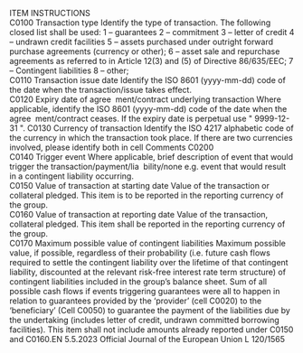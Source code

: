 
ITEM  INSTRUCTIONS  
C0100  Transaction type  Identify the type of transaction. The following closed list shall be used: 
1 – guarantees 
2 – commitment 
3 – letter of credit 
4 – undrawn credit facilities 
5 – assets purchased under outright forward purchase agreements (currency or other); 
6 – asset sale and repurchase agreements as referred to in Article 12(3) and (5) of Directive 
86/635/EEC; 
7 – Contingent liabilities 
8 – other;  
C0110  Transaction issue date  Identify the ISO 8601 (yyyy-mm-dd) code of the date when the transaction/issue takes effect.  
C0120  Expiry date of agree ­
ment/contract underlying 
transaction  Where applicable, identify the ISO 8601 (yyyy-mm-dd) code of the date when the agree ­
ment/contract ceases. If the expiry date is perpetual use  " 9999-12-31 ". 
C0130  Currency of transaction  Identify the ISO 4217 alphabetic code of the currency in which the transaction took place. If 
there are two currencies involved, please identify both in cell Comments C0200  
C0140  Trigger event  Where applicable, brief description of event that would trigger the transaction/payment/lia ­
bility/none e.g. event that would result in a contingent liability occurring.  
C0150  Value of transaction at 
starting date  Value of the transaction or collateral pledged. 
This item is to be reported in the reporting currency of the group.  
C0160  Value of transaction at 
reporting date  Value of the transaction, collateral pledged. 
This item shall be reported in the reporting currency of the group.  
C0170  Maximum possible value 
of contingent liabilities  Maximum possible value, if possible, regardless of their probability (i.e. future cash flows 
required to settle the contingent liability over the lifetime of that contingent liability, 
discounted at the relevant risk-free interest rate term structure) of contingent liabilities 
included in the group’s balance sheet. Sum of all possible cash flows if events triggering 
guarantees were all to happen in relation to guarantees provided by the ‘provider’ (cell 
C0020) to the ‘beneficiary’ (Cell C0050) to guarantee the payment of the liabilities due by 
the undertaking (includes letter of credit, undrawn committed borrowing facilities). This item 
shall not include amounts already reported under C0150 and C0160.EN  5.5.2023 Official Journal of the European Union L 120/1565
